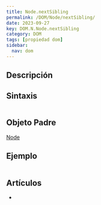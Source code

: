 ```yaml
---
title: Node.nextSibling
permalink: /DOM/Node/nextSibling/
date: 2023-09-27
key: DOM.N.Node.nextSibling
category: DOM
tags: [propiedad dom]
sidebar:
  nav: dom
---
```


## Descripción


## Sintaxis


```javascript

```


## Objeto Padre


[Node](https://www.w3api.com/DOM/Node/)


## Ejemplo


```javascript

```


## Artículos

- 
